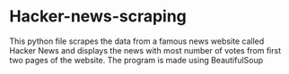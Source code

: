 # Hacker-news-scraping
This python file scrapes the data from a famous news website called Hacker News and displays the news with most number of votes from first two pages of the website.
The program is made using BeautifulSoup
